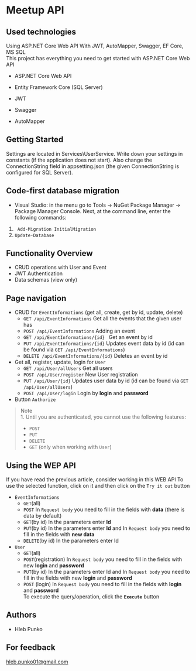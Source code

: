 # Meetup API 
## Used technologies
Using ASP.NET Core Web API With JWT, AutoMapper, Swagger, EF Core, MS SQL <br>
This project has everything you need to get started with ASP.NET Core Web API
+ ASP.NET Core Web API
+ Entity Framework Core (SQL Server)
+ JWT

+ Swagger
+ AutoMapper
## Getting Started
Settings are located in Services\UserService. Write down your settings in constants (if the application does not start).
Also change the ConnectionString field in appsetting.json (the given ConnectionString is configured for SQL Server).
## Code-first database migration
+ Visual Studio: in the menu go to Tools -> NuGet Package Manager -> Package Manager Console. 
Next, at the command line, enter the following commands:
1. ` Add-Migration InitialMigration` 
2. ` Update-Database `
## Functionality Overview
+ CRUD operations with User and Event
+ JWT Authentication
+ Data schemas (view only)
## Page navigation
+ CRUD for `EventInformations` (get all, create, get by id, update, delete) 
  + `GET /api/EventInformations` Get all the events that the given user has 
  + `POST /api/EventInformations` Adding an event
  + `GET /api/EventInformations/{id} ` Get an event by id
  + `PUT /api/EventInformations/{id}` Updates event data by id (id can be found via `GET /api/EventInformations`)
  + `DELETE /api/EventInformations/{id}` Deletes an event by id
+ Get all, register, update, login for `User` 
  + `GET /api/User/allUsers` Get all users
  + `POST /api/User/register` New User registration
  + `PUT /api/User/{id}` Updates user data by id (id can be found via `GET /api/User/allUsers`)
  + `POST /api/User/login` Login by **login** and **password** 
+ Button `Authorize`
> Note <br> 1. Until you are authenticated, you cannot use the following features:
> + `POST`
> + `PUT`
> + `DELETE`
> + `GET` (only when working with `User`)
## Using the WEP API
If you have read the previous article, consider working in this WEB API
To use the selected function, click on it and then click on the `Try it out` button
+ `EventInformations` 
  + `GET`(all) 
  + `POST` In `Request body` you need to fill in the fields with **data** (there is data by default)
  + `GET`(by id) In the parameters enter **Id**
  + `PUT`(by id) In the parameters enter **Id** and In `Request body` you need to fill in the fields with **new data**
  + `DELETE`(by id) In the parameters enter Id
+ `User` 
  + `GET`(all) 
  + `POST`(registration) In `Request body` you need to fill in the fields with new **login** and **password**
  + `PUT`(by id) In the parameters enter Id and In `Request body` you need to fill in the fields with new **login** and **password**
  + `POST` (login) In `Request body` you need to fill in the fields with **login** and **password**<br>
To execute the query/operation, click the **`Execute`** button
## Authors
+ Hleb Punko 
## For feedback
hleb.punko01@gmail.com



